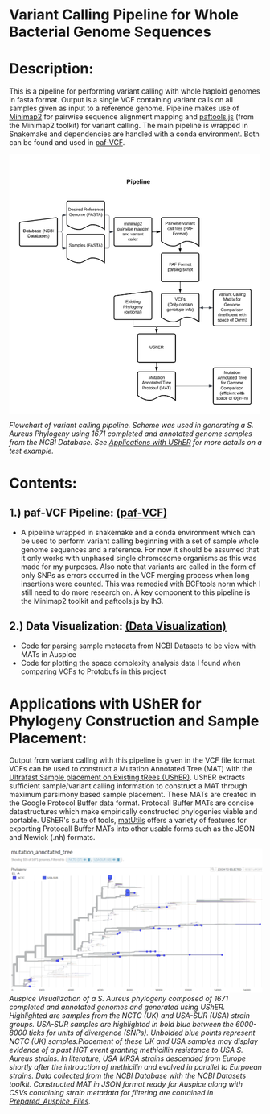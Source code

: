 # Variant Calling Pipeline for Whole Bacterial Genome Sequences

# Description:

This is a pipeline for performing variant calling with whole haploid genomes in fasta format. Output is a single VCF containing variant calls on all samples given as input to a reference genome. Pipeline makes use of [Minimap2](https://github.com/lh3/minimap2) for pairwise sequence alignment mapping and [paftools.js](https://github.com/lh3/minimap2/blob/master/misc/paftools.js) (from the Minimap2 toolkit) for variant calling. The main pipeline is wrapped in Snakemake and dependencies are handled with a conda environment. Both can be found and used in [paf-VCF](/paf-VCF/).

<img align="center" width=500px  src="images/flowchart.jpg"></img>

*Flowchart of variant calling pipeline. Scheme was used in generating a S. Aureus Phylogeny using 1671 completed and annotated genome samples from the NCBI Database. See [Applications with UShER](#app_anchor) for more details on a test example.*


# Contents:

## 1.) paf-VCF Pipeline: [(paf-VCF)](/paf-VCF/)
- A pipeline wrapped in snakemake and a conda environment which can be used
    to perform variant calling beginning with a set of sample whole genome sequences
    and a reference. For now it should be assumed that it only works with unphased 
    single chromosome organisms as this was made for my purposes. Also note that 
    variants are called in the form of only SNPs as errors occurred in the VCF merging
    process when long insertions were counted. This was remedied with BCFtools norm
    which I still need to do more research on. A key component to this pipeline 
    is the Minimap2 toolkit and paftools.js by lh3.

## 2.) Data Visualization: [(Data Visualization)](/Data%20Visualization/)
- Code for parsing sample metadata from NCBI Datasets to be view with MATs in Auspice
- Code for plotting the space complexity analysis data I found when comparing VCFs to Protobufs in this project


# Applications with UShER for Phylogeny Construction and Sample Placement:

Output from variant calling with this pipeline is given in the VCF file format. VCFs can be used to construct a Mutation Annotated Tree (MAT) with the [Ultrafast Sample placement on Existing tRees (UShER)](https://usher-wiki.readthedocs.io/en/latest/UShER.html). UShER extracts sufficient sample/variant calling information to construct a MAT through maximum parsimony based sample placement. These MATs are created in the Google Protocol Buffer data format. Protocall Buffer MATs are concise datastructures which make empirically constructed phylogenies viable and portable. UShER's suite of tools, [matUtils](https://usher-wiki.readthedocs.io/en/latest/matUtils.html) offers a variety of features for exporting Protocall Buffer MATs into other usable forms such as the JSON and Newick (.nh) formats.

<a name="app_anchor"></a>
![alt text](/images/USA(BOLDED)vsNCTC.PNG)
*Auspice Visualization of a S. Aureus phylogeny composed of 1671 completed and annotated genomes and generated using UShER. Highlighted are samples from the NCTC (UK) and USA-SUR (USA) strain groups. USA-SUR samples are highlighted in bold blue between the 6000-8000 ticks for units of divergence (SNPs). Unbolded blue points represent NCTC (UK) samples.Placement of these UK and USA samples may display evidence of a past HGT event granting methicillin resistance to USA S. Aureus strains. In literature, USA MRSA strains descended from Europe shortly after the introuction of methicilin and evolved in parallel to Eurpoean strains. Data collected from the NCBI Database with the NCBI Datasets toolkit. Constructed MAT in JSON format ready for Auspice along with CSVs containing strain metadata for filtering are contained in [Prepared_Auspice_Files](/Data%20Visualization/Prepared_Auspice_Files).*